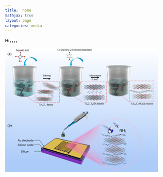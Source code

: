 ```yaml
---
title:  none
mathjax: true
layout: page
categories: media
---
```


Hi，，，，

![introduction](/introduction.jpg)

